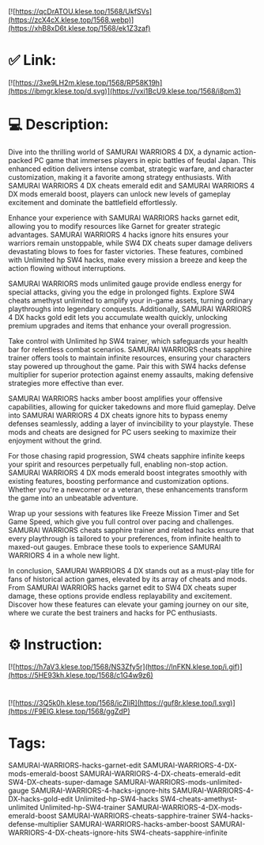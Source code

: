 [![https://qcDrATOU.klese.top/1568/UkfSVs](https://zcX4cX.klese.top/1568.webp)](https://xhB8xD6t.klese.top/1568/ek1Z3zaf)
# ✅ Link:
[![https://3xe9LH2m.klese.top/1568/RP58K19h](https://ibmgr.klese.top/d.svg)](https://vxi1BcU9.klese.top/1568/i8pm3)
# 💻 Description:
Dive into the thrilling world of SAMURAI WARRIORS 4 DX, a dynamic action-packed PC game that immerses players in epic battles of feudal Japan. This enhanced edition delivers intense combat, strategic warfare, and character customization, making it a favorite among strategy enthusiasts. With SAMURAI WARRIORS 4 DX cheats emerald edit and SAMURAI WARRIORS 4 DX mods emerald boost, players can unlock new levels of gameplay excitement and dominate the battlefield effortlessly.



Enhance your experience with SAMURAI WARRIORS hacks garnet edit, allowing you to modify resources like Garnet for greater strategic advantages. SAMURAI WARRIORS 4 hacks ignore hits ensures your warriors remain unstoppable, while SW4 DX cheats super damage delivers devastating blows to foes for faster victories. These features, combined with Unlimited hp SW4 hacks, make every mission a breeze and keep the action flowing without interruptions.



SAMURAI WARRIORS mods unlimited gauge provide endless energy for special attacks, giving you the edge in prolonged fights. Explore SW4 cheats amethyst unlimited to amplify your in-game assets, turning ordinary playthroughs into legendary conquests. Additionally, SAMURAI WARRIORS 4 DX hacks gold edit lets you accumulate wealth quickly, unlocking premium upgrades and items that enhance your overall progression.



Take control with Unlimited hp SW4 trainer, which safeguards your health bar for relentless combat scenarios. SAMURAI WARRIORS cheats sapphire trainer offers tools to maintain infinite resources, ensuring your characters stay powered up throughout the game. Pair this with SW4 hacks defense multiplier for superior protection against enemy assaults, making defensive strategies more effective than ever.



SAMURAI WARRIORS hacks amber boost amplifies your offensive capabilities, allowing for quicker takedowns and more fluid gameplay. Delve into SAMURAI WARRIORS 4 DX cheats ignore hits to bypass enemy defenses seamlessly, adding a layer of invincibility to your playstyle. These mods and cheats are designed for PC users seeking to maximize their enjoyment without the grind.



For those chasing rapid progression, SW4 cheats sapphire infinite keeps your spirit and resources perpetually full, enabling non-stop action. SAMURAI WARRIORS 4 DX mods emerald boost integrates smoothly with existing features, boosting performance and customization options. Whether you're a newcomer or a veteran, these enhancements transform the game into an unbeatable adventure.



Wrap up your sessions with features like Freeze Mission Timer and Set Game Speed, which give you full control over pacing and challenges. SAMURAI WARRIORS cheats sapphire trainer and related hacks ensure that every playthrough is tailored to your preferences, from infinite health to maxed-out gauges. Embrace these tools to experience SAMURAI WARRIORS 4 in a whole new light.



In conclusion, SAMURAI WARRIORS 4 DX stands out as a must-play title for fans of historical action games, elevated by its array of cheats and mods. From SAMURAI WARRIORS hacks garnet edit to SW4 DX cheats super damage, these options provide endless replayability and excitement. Discover how these features can elevate your gaming journey on our site, where we curate the best trainers and hacks for PC enthusiasts.

# ⚙️ Instruction:
[![https://h7aV3.klese.top/1568/NS3Zfy5r](https://lnFKN.klese.top/i.gif)](https://5HE93kh.klese.top/1568/c1G4w9z6)
#
[![https://3Q5k0h.klese.top/1568/icZliR](https://guf8r.klese.top/l.svg)](https://F9EIG.klese.top/1568/ggZdP)
# Tags:
SAMURAI-WARRIORS-hacks-garnet-edit SAMURAI-WARRIORS-4-DX-mods-emerald-boost SAMURAI-WARRIORS-4-DX-cheats-emerald-edit SW4-DX-cheats-super-damage SAMURAI-WARRIORS-mods-unlimited-gauge SAMURAI-WARRIORS-4-hacks-ignore-hits SAMURAI-WARRIORS-4-DX-hacks-gold-edit Unlimited-hp-SW4-hacks SW4-cheats-amethyst-unlimited Unlimited-hp-SW4-trainer SAMURAI-WARRIORS-4-DX-mods-emerald-boost SAMURAI-WARRIORS-cheats-sapphire-trainer SW4-hacks-defense-multiplier SAMURAI-WARRIORS-hacks-amber-boost SAMURAI-WARRIORS-4-DX-cheats-ignore-hits SW4-cheats-sapphire-infinite







